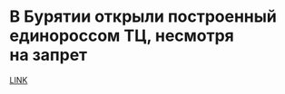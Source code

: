 # В Бурятии открыли построенный единороссом ТЦ, несмотря на запрет



[LINK](https://varlamov.ru/3913989.html)